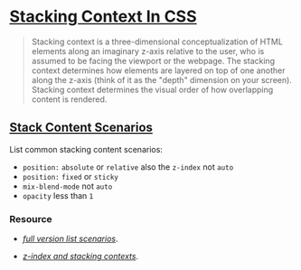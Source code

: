 # [Stacking Context In CSS](https://developer.mozilla.org/en-US/docs/Web/CSS/CSS_positioned_layout/Stacking_context)

> Stacking context is a three-dimensional conceptualization of HTML elements along an imaginary z-axis relative to the user, who is assumed to be facing the viewport or the webpage. The stacking context determines how elements are layered on top of one another along the z-axis (think of it as the "depth" dimension on your screen). Stacking context determines the visual order of how overlapping content is rendered.

## [Stack Content Scenarios](https://developer.mozilla.org/en-US/docs/Web/CSS/CSS_positioned_layout/Stacking_context#features_creating_stacking_contexts)

List common stacking content scenarios:

- `position:` `absolute` or `relative` also the `z-index` not `auto`
- `position:` `fixed` or `sticky`
- `mix-blend-mode` not `auto`
- `opacity` less than `1`

### Resource

- [_full version list scenarios_](https://developer.mozilla.org/en-US/docs/Web/CSS/CSS_positioned_layout/Stacking_context#features_creating_stacking_contexts).

- [_z-index and stacking contexts_](https://web.dev/learn/css/z-index#creating_a_stacking_context).


